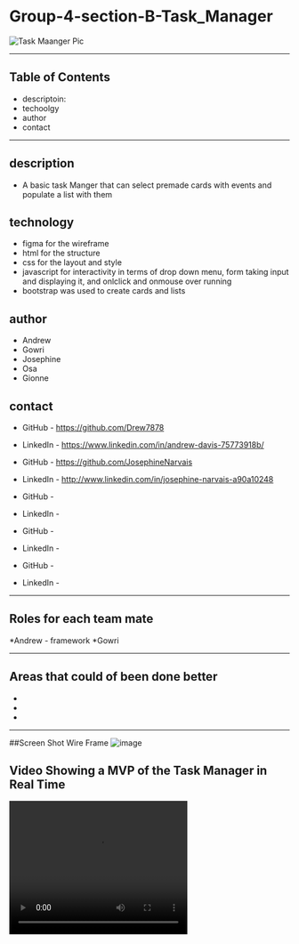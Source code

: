 # Group-4-section-B-Task_Manager

![Task Maanger Pic](https://user-images.githubusercontent.com/111025323/206808047-f00c4f48-8f6d-4186-8233-485a78091250.jpg)

-----------------------------------------------------------------------------------------------------------------------------------------------------------------------
## Table of Contents
* descriptoin:
* techoolgy
* author
* contact
-----------------------------------------------------------------------------------------------------------------------------------------------------------------------
## description
* A basic task Manger that can select premade cards with events and populate a list with them
## technology
*  figma for the wireframe
*  html for the structure
*  css for the layout and style
*  javascript for interactivity in terms of drop down menu, form taking input and displaying it, and onlclick and onmouse over running
*  bootstrap was used to create cards and lists
## author
* Andrew
* Gowri
* Josephine
* Osa
* Gionne
## contact

* GitHub - https://github.com/Drew7878
* LinkedIn - https://www.linkedin.com/in/andrew-davis-75773918b/

* GitHub - https://github.com/JosephineNarvais
* LinkedIn - http://www.linkedin.com/in/josephine-narvais-a90a10248

* GitHub - 
* LinkedIn - 

* GitHub - 
* LinkedIn -

* GitHub -
* LinkedIn - 


-----------------------------------------------------------------------------------------------------------------------------------------------------------------------

## Roles for each team mate
*Andrew - framework
*Gowri 

-----------------------------------------------------------------------------------------------------------------------------------------------------------------------

## Areas that could of been done better
*
*
*

-----------------------------------------------------------------------------------------------------------------------------------------------------------------------
##Screen Shot Wire Frame
![image](https://user-images.githubusercontent.com/105463875/206602502-e416b2ec-a920-4275-be0b-e50484bc19a1.png)

## Video Showing a MVP of the Task Manager in Real Time
<video width="320" height="240" controls>
  <source src="movie.mp4" type="video/mp4">
  <source src="movie.ogg" type="video/ogg">
Your browser does not support the video tag.
</video>


